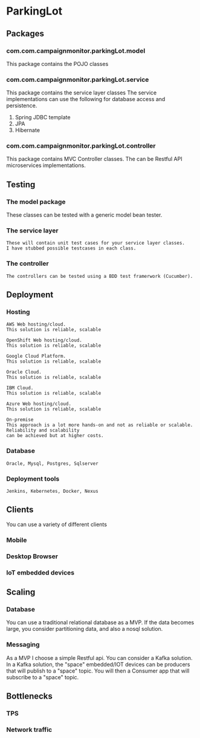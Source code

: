 # ParkingLot

## Packages

### com.com.campaignmonitor.parkingLot.model
   This package contains the POJO classes
   
### com.com.campaignmonitor.parkingLot.service
   This package contains the service layer classes 
   The service implementations can use the following
   for database access and persistence. 
   1) Spring JDBC template
   2) JPA
   3) Hibernate
   
   
### com.com.campaignmonitor.parkingLot.controller
   This package contains MVC Controller classes.
   The can be Restful API microservices implementations.
   
      
## Testing

### The model package 
   These classes can be tested with a generic model bean tester.      
      
### The service layer
    These will contain unit test cases for your service layer classes.
    I have stubbed possible testcases in each class.
    
### The controller 
    The controllers can be tested using a BDD test framerwork (Cucumber).       
   
   
## Deployment
  
  ### Hosting
    AWS Web hosting/cloud.
    This solution is reliable, scalable
    
    OpenShift Web hosting/cloud.
    This solution is reliable, scalable
 
    Google Cloud Platform.
    This solution is reliable, scalable
     
    Oracle Cloud.
    This solution is reliable, scalable

    IBM Cloud.
    This solution is reliable, scalable
    
    Azure Web hosting/cloud.
    This solution is reliable, scalable
 
    On-premise
    This approach is a lot more hands-on and not as reliable or scalable. Reliability and scalability
    can be achieved but at higher costs.

  ### Database
    Oracle, Mysql, Postgres, Sqlserver
      
  ### Deployment tools
    Jenkins, Kebernetes, Docker, Nexus
      
## Clients
   You can use a variety of different clients
   
   ### Mobile
   
   ### Desktop Browser
      
   ### IoT embedded devices
   
## Scaling

   ### Database
   You can use a traditional relational database as a MVP. 
   If the data becomes large, you consider partitioning data, and also a 
   nosql solution. 
     
   ### Messaging
   As a MVP I choose a simple Restful api. You can consider a Kafka solution.
   In a Kafka solution, the "space" embedded/IOT devices can be producers that 
   will publish to a "space" topic. You will then a Consumer app that will
   subscribe to a "space" topic. 
   
     
## Bottlenecks

   ### TPS
   
   ### Network traffic     
   
   